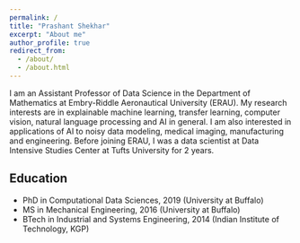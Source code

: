 ```yaml
---
permalink: /
title: "Prashant Shekhar"
excerpt: "About me"
author_profile: true
redirect_from: 
  - /about/
  - /about.html
---
```


I am an Assistant Professor of Data Science in the Department of Mathematics at Embry-Riddle Aeronautical University (ERAU). My research interests are in explainable machine learning, transfer learning, computer vision, natural language processing and AI in general. I am also interested in applications of AI to noisy data modeling, medical imaging, manufacturing and engineering. 
Before joining ERAU, I was a data scientist at Data Intensive Studies Center at Tufts University for 2 years.

## Education
- PhD in Computational Data Sciences, 2019 (University at Buffalo)
- MS in Mechanical Engineering, 2016 (University at Buffalo)
- BTech in Industrial and Systems Engineering, 2014 (Indian Institute of Technology, KGP)
